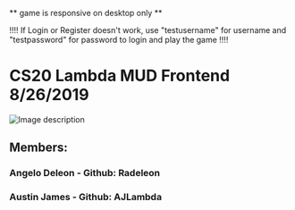 ** game is responsive on desktop only **

!!!! If Login or Register doesn't work, use "testusername" for username and "testpassword" for password to login and play the game !!!!

# CS20 Lambda MUD Frontend  8/26/2019
![Image description](https://i.ibb.co/ZcrjSV4/lambdamud2.png)
## Members:
### Angelo Deleon - Github: Radeleon
### Austin James - Github: AJLambda
